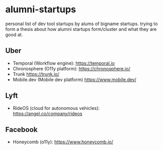 # alumni-startups

personal list of dev tool startups by alums of bigname startups. trying to form a thesis about how alumni startups form/cluster and what they are good at.

## Uber

- Temporal (Workflow engine): https://temporal.io
- Chronosphere (O11y platform): https://chronosphere.io/ 
- Trunk https://trunk.io/
- Mobile.dev (Mobile dev platform) https://www.mobile.dev/

## Lyft

- RideOS (cloud for autonomous vehicles): https://angel.co/company/rideos


## Facebook

- Honeycomb (o11y): https://www.honeycomb.io/
